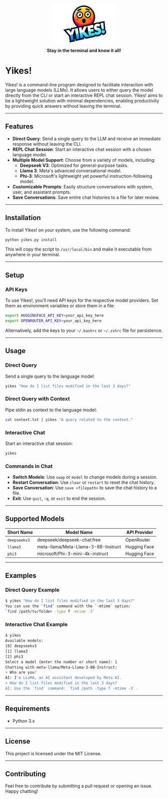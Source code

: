 <div style="height:125px;overflow:hidden;position:relative;">
    <img src="yikes.webp" alt="Yikes!" style="position:absolute;top:-25px;left:50%;transform:translateX(-50%);width:200px;height:200px;"/>
</div>
<div style="text-align: center;">
    <p><b>Stay in the terminal and know it all!</b></p>
</div>

# Yikes!

Yikes! is a command-line program designed to facilitate interaction with large language models (LLMs). It allows users to either query the model directly from the CLI or start an interactive REPL chat session. Yikes! aims to be a lightweight solution with minimal dependencies, enabling productivity by providing quick answers without leaving the terminal.

---

## Features

- **Direct Query**: Send a single query to the LLM and receive an immediate response without leaving the CLI.
- **REPL Chat Session**: Start an interactive chat session with a chosen language model.
- **Multiple Model Support**: Choose from a variety of models, including:
  - **Deepseek V3**: Optimized for general-purpose tasks.
  - **Llama 3**: Meta's advanced conversational model.
  - **Phi-3**: Microsoft's lightweight yet powerful instruction-following model.
- **Customizable Prompts**: Easily structure conversations with system, user, and assistant prompts.
- **Save Conversations**: Save entire chat histories to a file for later review.

---

## Installation

To install Yikes! on your system, use the following command:

```sh
python yikes.py install
```

This will copy the script to `/usr/local/bin` and make it executable from anywhere in your terminal.

---

## Setup

### API Keys

To use Yikes!, you’ll need API keys for the respective model providers. Set them as environment variables or store them in a file:

```sh
export HUGGINGFACE_API_KEY=your_api_key_here
export OPENROUTER_API_KEY=your_api_key_here
```

Alternatively, add the keys to your `~/.bashrc` or `~/.zshrc` file for persistence.

---

## Usage

### Direct Query

Send a single query to the language model:

```sh
yikes "How do I list files modified in the last 3 days?"
```

### Direct Query with Context

Pipe stdin as context to the language model:

```sh
cat context.txt | yikes "A query related to the context."
```

### Interactive Chat

Start an interactive chat session:

```sh
yikes
```

### Commands in Chat

- **Switch Models**: Use `swap` or `model` to change models during a session.
- **Restart Conversation**: Use `clear` or `restart` to reset the chat history.
- **Save Conversation**: Use `save <filepath>` to save the chat history to a file.
- **Exit**: Use `quit`, `:q`, or `exit` to end the session.

---

## Supported Models

| Short Name   | Model Name                                      | API Provider     |
|--------------|------------------------------------------------|------------------|
| `deepseekv3` | deepseek/deepseek-chat:free                    | OpenRouter       |
| `llama3`     | meta-llama/Meta-Llama-3-8B-Instruct            | Hugging Face     |
| `phi3`       | microsoft/Phi-3-mini-4k-instruct               | Hugging Face     |

---

## Examples

### Direct Query Example

```sh
$ yikes "How do I list files modified in the last 3 days?"
You can use the `find` command with the `-mtime` option:
`find /path/to/folder -type f -mtime -3`
```

### Interactive Chat Example

```sh
$ yikes
Available models:
[0] deepseekv3
[1] llama3
[2] phi3
Select a model (enter the number or short name): 1
Chatting with meta-llama/Meta-Llama-3-8B-Instruct:
> Who are you?
AI: I'm LLaMA, an AI assistant developed by Meta AI.
> How do I list files modified in the last 3 days?
AI: Use the `find` command: `find /path -type f -mtime -3`.
```

---

## Requirements

- Python 3.x

---

## License

This project is licensed under the MIT License.

---

## Contributing

Feel free to contribute by submitting a pull request or opening an issue. Happy chatting!

